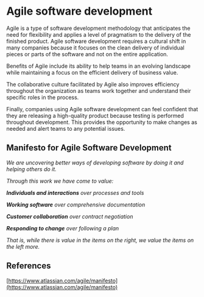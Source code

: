 # Agile software development

Agile is a type of software development methodology that anticipates the need for flexibility and applies a level of pragmatism to the delivery of the finished product. Agile software development requires a cultural shift in many companies because it focuses on the clean delivery of individual pieces or parts of the software and not on the entire application.

Benefits of Agile include its ability to help teams in an evolving landscape while maintaining a focus on the efficient delivery of business value.&#x20;

The collaborative culture facilitated by Agile also improves efficiency throughout the organization as teams work together and understand their specific roles in the process.&#x20;

Finally, companies using Agile software development can feel confident that they are releasing a high-quality product because testing is performed throughout development. This provides the opportunity to make changes as needed and alert teams to any potential issues.

## Manifesto for Agile Software Development

_We are uncovering better ways of developing software by doing it and helping others do it._

_Through this work we have come to value:_

_**Individuals and interactions** over processes and tools_

_**Working software** over comprehensive documentation_

_**Customer collaboration** over contract negotiation_

_**Responding to change** over following a plan_

_That is, while there is value in the items on the right, we value the items on the left more._

## References

[https://www.atlassian.com/agile/manifesto](https://www.atlassian.com/agile/manifesto)
